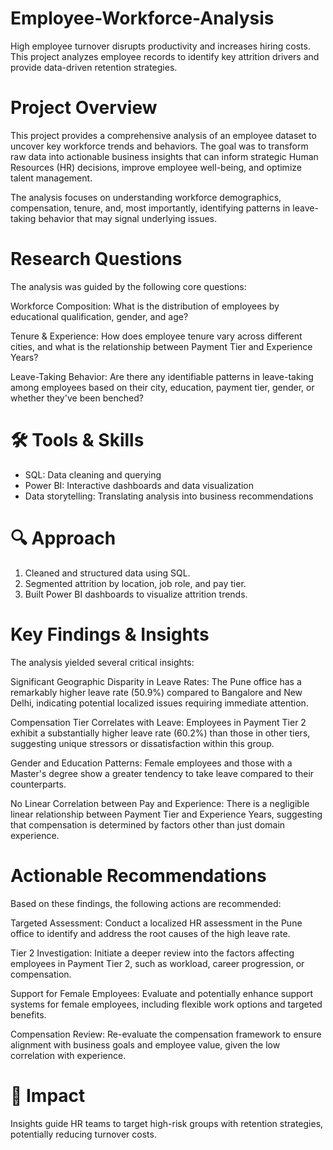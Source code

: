 # Employee-Workforce-Analysis
High employee turnover disrupts productivity and increases hiring costs. This project analyzes employee records to identify key attrition drivers and provide data-driven retention strategies. 

# Project Overview
This project provides a comprehensive analysis of an employee dataset to uncover key workforce trends and behaviors. The goal was to transform raw data into actionable business insights that can inform strategic Human Resources (HR) decisions, improve employee well-being, and optimize talent management.

The analysis focuses on understanding workforce demographics, compensation, tenure, and, most importantly, identifying patterns in leave-taking behavior that may signal underlying issues.

# Research Questions
The analysis was guided by the following core questions:

Workforce Composition: What is the distribution of employees by educational qualification, gender, and age?

Tenure & Experience: How does employee tenure vary across different cities, and what is the relationship between Payment Tier and Experience Years?

Leave-Taking Behavior: Are there any identifiable patterns in leave-taking among employees based on their city, education, payment tier, gender, or whether they've been benched?

# 🛠 Tools & Skills
- SQL: Data cleaning and querying
- Power BI: Interactive dashboards and data visualization
- Data storytelling: Translating analysis into business recommendations

# 🔍 Approach
1. Cleaned and structured data using SQL.
2. Segmented attrition by location, job role, and pay tier.
3. Built Power BI dashboards to visualize attrition trends.

# Key Findings & Insights
The analysis yielded several critical insights:

Significant Geographic Disparity in Leave Rates: The Pune office has a remarkably higher leave rate (50.9%) compared to Bangalore and New Delhi, indicating potential localized issues requiring immediate attention.

Compensation Tier Correlates with Leave: Employees in Payment Tier 2 exhibit a substantially higher leave rate (60.2%) than those in other tiers, suggesting unique stressors or dissatisfaction within this group.

Gender and Education Patterns: Female employees and those with a Master's degree show a greater tendency to take leave compared to their counterparts.

No Linear Correlation between Pay and Experience: There is a negligible linear relationship between Payment Tier and Experience Years, suggesting that compensation is determined by factors other than just domain experience.

# Actionable Recommendations
Based on these findings, the following actions are recommended:

Targeted Assessment: Conduct a localized HR assessment in the Pune office to identify and address the root causes of the high leave rate.

Tier 2 Investigation: Initiate a deeper review into the factors affecting employees in Payment Tier 2, such as workload, career progression, or compensation.

Support for Female Employees: Evaluate and potentially enhance support systems for female employees, including flexible work options and targeted benefits.

Compensation Review: Re-evaluate the compensation framework to ensure alignment with business goals and employee value, given the low correlation with experience.

# 🚀 Impact
Insights guide HR teams to target high-risk groups with retention strategies, potentially reducing turnover costs.
